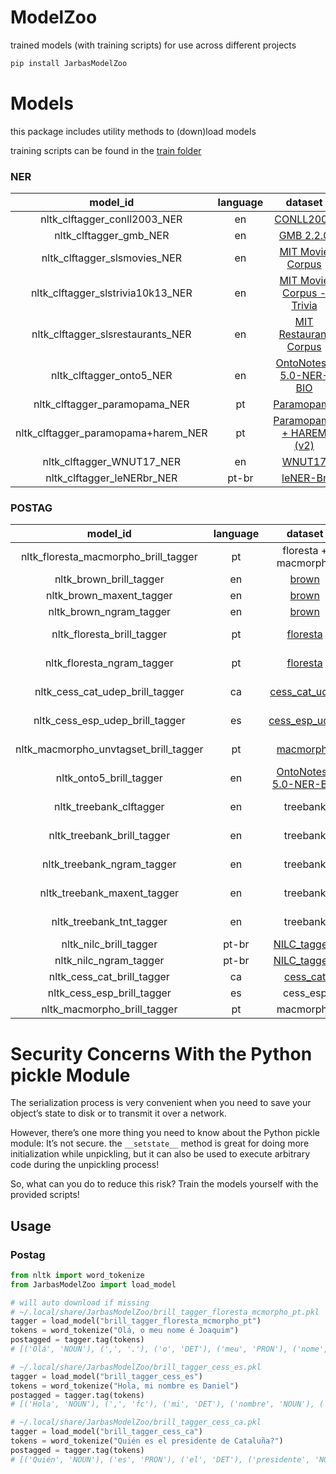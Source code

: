 # ModelZoo

trained models (with training scripts) for use across different projects

```bash
pip install JarbasModelZoo
```

# Models

this package includes utility methods to (down)load models

training scripts can be found in the [train folder](./train)

### NER

|model_id|language|dataset|accuracy|
|:------:|:------:|:------:|:------:|
|nltk_clftagger_conll2003_NER|en|[CONLL2003](https://github.com/davidsbatista/NER-datasets/tree/master/CONLL2003)| 0.874% |
|nltk_clftagger_gmb_NER|en|[GMB 2.2.0](http://gmb.let.rug.nl/data.php)| 0% |
|nltk_clftagger_slsmovies_NER|en|[MIT Movie Corpus](https://groups.csail.mit.edu/sls/downloads/)| 0% |
|nltk_clftagger_slstrivia10k13_NER|en|[MIT Movie Corpus - Trivia](https://groups.csail.mit.edu/sls/downloads/)| 0.806% |
|nltk_clftagger_slsrestaurants_NER|en|[MIT Restaurant Corpus](https://groups.csail.mit.edu/sls/downloads/)| 0% |
|nltk_clftagger_onto5_NER|en|[OntoNotes-5.0-NER-BIO](https://github.com/yuchenlin/OntoNotes-5.0-NER-BIO)| 0.910% |
|nltk_clftagger_paramopama_NER|pt|[Paramopama](https://github.com/davidsbatista/NER-datasets/blob/master/Portuguese/Paramopama)| 0% |
|nltk_clftagger_paramopama+harem_NER|pt|[Paramopama + HAREM (v2)](https://github.com/davidsbatista/NER-datasets/blob/master/Portuguese/Paramopama)| 0% |
|nltk_clftagger_WNUT17_NER|en|[WNUT17](https://github.com/leondz/emerging_entities_17)| 0% |
|nltk_clftagger_leNERbr_NER|pt-br|[leNER-Br](https://cic.unb.br/~teodecampos/LeNER-Br/)| 0% |

### POSTAG

|model_id|language|dataset|tagset|accuracy|
|:------:|:------:|:------:|:------:|:------:|
|nltk_floresta_macmorpho_brill_tagger|pt|floresta + macmorpho|universal| 0% |
|nltk_brown_brill_tagger|en|[brown](http://www.hit.uib.no/icame/brown/bcm.html)|brown| 0.941% |
|nltk_brown_maxent_tagger|en|[brown](http://www.hit.uib.no/icame/brown/bcm.html)|brown| 0% |
|nltk_brown_ngram_tagger|en|[brown](http://www.hit.uib.no/icame/brown/bcm.html)|brown| 0.930% |
|nltk_floresta_brill_tagger|pt|[floresta](http://www.linguateca.pt/Floresta)|[VISL (Portuguese)](https://visl.sdu.dk/visl/pt/symbolset-floresta.html)| 0.938% |
|nltk_floresta_ngram_tagger|pt|[floresta](http://www.linguateca.pt/Floresta)|[VISL (Portuguese)](https://visl.sdu.dk/visl/pt/symbolset-floresta.html)| 0.925% |
|nltk_cess_cat_udep_brill_tagger|ca|[cess_cat_udep](https://github.com/OpenJarbas/biblioteca/blob/master/corpora/create_cess_ca.py)|Universal Dependencies| 0.974% |
|nltk_cess_esp_udep_brill_tagger|es|[cess_esp_udep](https://github.com/OpenJarbas/biblioteca/blob/master/corpora/create_cess.py)|Universal Dependencies| 0.975% |
|nltk_macmorpho_unvtagset_brill_tagger|pt|[macmorpho](http://www.nilc.icmc.usp.br/lacioweb/)|Universal Dependencies| 0.966% |
|nltk_onto5_brill_tagger|en|[OntoNotes-5.0-NER-BIO](https://github.com/yuchenlin/OntoNotes-5.0-NER-BIO)|Penn Treebank| 0% |
|nltk_treebank_clftagger|en|treebank|Penn Treebank| 0% |
|nltk_treebank_brill_tagger|en|treebank|Penn Treebank| 0% |
|nltk_treebank_ngram_tagger|en|treebank|Penn Treebank| 0% |
|nltk_treebank_maxent_tagger|en|treebank|Penn Treebank| 0% |
|nltk_treebank_tnt_tagger|en|treebank|Penn Treebank| 0% |
|nltk_nilc_brill_tagger|pt-br|[NILC_taggers](http://www.nilc.icmc.usp.br/nilc/tools/nilctaggers.html)|[NILC](http://www.nilc.icmc.usp.br/nilc/download/tagsetcompleto.doc)| 0.881% |
|nltk_nilc_ngram_tagger|pt-br|[NILC_taggers](http://www.nilc.icmc.usp.br/nilc/tools/nilctaggers.html)|[NILC](http://www.nilc.icmc.usp.br/nilc/download/tagsetcompleto.doc)| 0.869% |
|nltk_cess_cat_brill_tagger|ca|[cess_cat](https://web.archive.org/web/20121023154634/http://clic.ub.edu/cessece/)|[EAGLES](http://www.ilc.cnr.it/EAGLES96/annotate/annotate.html)| 0.939% |
|nltk_cess_esp_brill_tagger|es|cess_esp|[EAGLES](http://www.ilc.cnr.it/EAGLES96/annotate/annotate.html)| 0.926% |
|nltk_macmorpho_brill_tagger|pt|macmorpho|| 0% |

# Security Concerns With the Python pickle Module

The serialization process is very convenient when you need to save your
object’s state to disk or to transmit it over a network.

However, there’s one more thing you need to know about the Python pickle
module: It’s not secure. the `__setstate__` method is great for doing more
initialization while unpickling, but it can also be used to execute arbitrary
code during the unpickling process!

So, what can you do to reduce this risk? Train the models yourself with the
provided scripts!

## Usage

### Postag

```python
from nltk import word_tokenize
from JarbasModelZoo import load_model

# will auto download if missing
# ~/.local/share/JarbasModelZoo/brill_tagger_floresta_mcmorpho_pt.pkl
tagger = load_model("brill_tagger_floresta_mcmorpho_pt")
tokens = word_tokenize("Olá, o meu nome é Joaquim")
postagged = tagger.tag(tokens)
# [('Olá', 'NOUN'), (',', '.'), ('o', 'DET'), ('meu', 'PRON'), ('nome', 'NOUN'), ('é', 'VERB'), ('Joaquim', 'NOUN')]

# ~/.local/share/JarbasModelZoo/brill_tagger_cess_es.pkl
tagger = load_model("brill_tagger_cess_es")
tokens = word_tokenize("Hola, mi nombre es Daniel")
postagged = tagger.tag(tokens)
# [('Hola', 'NOUN'), (',', 'fc'), ('mi', 'DET'), ('nombre', 'NOUN'), ('es', 'VERB'), ('Daniel', 'NOUN')]

# ~/.local/share/JarbasModelZoo/brill_tagger_cess_ca.pkl
tagger = load_model("brill_tagger_cess_ca")
tokens = word_tokenize("Quién es el presidente de Cataluña?")
postagged = tagger.tag(tokens)
# [('Quién', 'NOUN'), ('es', 'PRON'), ('el', 'DET'), ('presidente', 'NOUN'), ('de', 'ADP'), ('Cataluña', 'NOUN'), ('?', 'fit')]
```